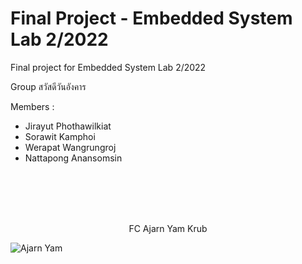 # Final Project - Embedded System Lab 2/2022
Final project for Embedded System Lab 2/2022 

Group สวัสดีวันอังคาร

Members :
- Jirayut Phothawilkiat
- Sorawit Kamphoi
- Werapat Wangrungroj
- Nattapong Anansomsin


<br>
<br>
<br>
<br>

<p align="center">
FC Ajarn Yam Krub
</p>

![Ajarn Yam](https://lh3.googleusercontent.com/d/1NP3pQW7HnPy5UTuwNvI3Lh0eRYXzwu7Z)
